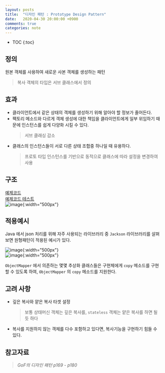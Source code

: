 ```yaml
---
layout: posts
title:  "디자인 패턴 : Prototype Design Pattern"
date:   2020-04-30 20:00:00 +0900
comments: true
categories: note
---
```


* TOC
{:toc}

## 정의
원본 객체를 사용하여 새로운 사본 객체를 생성하는 패턴  
> 복사 객체의 타입은 서브 클래스에서 정의

## 효과
- 클라이언트에서 같은 상태의 객체를 생성하기 위해 알아야 할 정보가 줄어든다.
- 팩토리 메소드와 다르게 객체 생성에 대한 책임을 클라이언트에게 일부 위임하기 때문에 인스턴스를 쉽게 다양화 시킬 수 있다.
    >서브 클래싱 감소
- 클래스의 인스턴스들이 서로 다른 상태 조합중 하나일 때 유용하다.
    >프로토 타입 인스턴스를 기반으로 동적으로 클래스에 따라 설정을 변경하여 사용

## 구조
[예제코드](https://github.com/JeHuiPark/java-sample/tree/master/design-pattern/src/main/java/com/example/jehuipark/prototype_pattern)  
[예제코드 테스트](https://github.com/JeHuiPark/java-sample/blob/master/design-pattern/src/test/java/com/example/jehuipark/prototype_pattern/ClientTest.java)  
![image](https://user-images.githubusercontent.com/25237661/80703013-f5f46080-8b1c-11ea-9dc0-f8b4d0aa94b1.png){:width="500px"}  

## 적용예시
Java 에서 json 처리를 위해 자주 사용되는 라이브러리 중 `Jackson` 라이브러리를 살펴보면 원형패턴이 적용된 예시가 있다.

![image](https://user-images.githubusercontent.com/25237661/80708450-a4e96a00-8b26-11ea-9cc1-72b14688e92f.png){:width="500px"}  
![image](https://user-images.githubusercontent.com/25237661/80704003-c2b2d100-8b1e-11ea-95ac-491969cb41d4.png){:width="500px"}

`ObjectMapper` 에서 의존하는 몇몇 추상화 클래스들은 구현체에게 `copy` 메소드를 구현할 수 있도록 하여, `ObjectMapper` 의 `copy` 메소드를 지원한다.

## 고려 사항
- 깊은 복사와 얕은 복사 타겟 설정
    > 보통 상태머신 객체는 깊은 복사를, `stateless` 객체는 얕은 복사를 하면 될 듯 하다
- 복사를 지원하지 않는 객체를 다수 포함하고 있다면, 복사기능을 구현하기 힘들 수 있다.

## 참고자료 
> *GoF의 디자인 패턴 p169 - p180*

